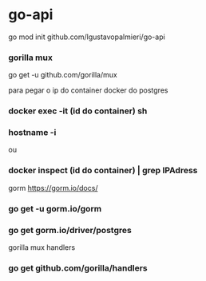 # go-api

go mod init github.com/lgustavopalmieri/go-api


### gorilla mux

go get -u github.com/gorilla/mux


para pegar o ip do container docker do postgres
### docker exec -it (id do container) sh
### hostname -i
ou
### docker inspect (id do container) | grep IPAdress


gorm https://gorm.io/docs/
### go get -u gorm.io/gorm

### go get gorm.io/driver/postgres


gorilla mux handlers
### go get github.com/gorilla/handlers